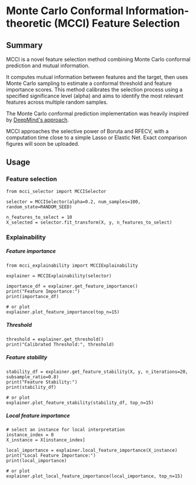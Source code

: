 # Monte Carlo Conformal Information-theoretic (MCCI) Feature Selection

## Summary

MCCI is a novel feature selection method combining Monte Carlo conformal prediction and mutual information.

It computes mutual information between features and the target, then uses Monte Carlo sampling to estimate a conformal threshold and feature importance scores.
This method calibrates the selection process using a specified significance level (alpha) and aims to identify the most relevant features across multiple random samples.

The Monte Carlo conformal prediction implementation was heavily inspired by [DeepMind's approach](https://github.com/google-deepmind/uncertain_ground_truth/blob/main/monte_carlo.py).

MCCI approaches the selective power of Boruta and RFECV, with a computation time close to a simple Lasso or Elastic Net. Exact comparison figures will soon be uploaded.

## Usage

### Feature selection
```
from mcci_selector import MCCISelector

selector = MCCISelector(alpha=0.2, num_samples=100, random_state=RANDOM_SEED)

n_features_to_select = 10
X_selected = selector.fit_transform(X, y, n_features_to_select)
```

### Explainability

##### Feature importance
```
from mcci_explainability import MCCIExplainability

explainer = MCCIExplainability(selector)

importance_df = explainer.get_feature_importance()
print("Feature Importance:")
print(importance_df)

# or plot
explainer.plot_feature_importance(top_n=15)
```

##### Threshold
```
threshold = explainer.get_threshold()
print("Calibrated Threshold:", threshold)
```

##### Feature stability
```
stability_df = explainer.get_feature_stability(X, y, n_iterations=20, subsample_ratio=0.8)
print("Feature Stability:")
print(stability_df)

# or plot
explainer.plot_feature_stability(stability_df, top_n=15)
```

##### Local feature importance
```
# select an instance for local interpretation
instance_index = 0
X_instance = X[instance_index]

local_importance = explainer.local_feature_importance(X_instance)
print("Local Feature Importance:")
print(local_importance)

# or plot
explainer.plot_local_feature_importance(local_importance, top_n=15)
```


